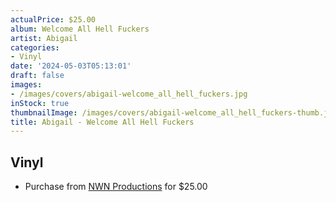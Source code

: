 ```yaml
---
actualPrice: $25.00
album: Welcome All Hell Fuckers
artist: Abigail
categories:
- Vinyl
date: '2024-05-03T05:13:01'
draft: false
images:
- /images/covers/abigail-welcome_all_hell_fuckers.jpg
inStock: true
thumbnailImage: /images/covers/abigail-welcome_all_hell_fuckers-thumb.jpg
title: Abigail - Welcome All Hell Fuckers
---
```


## Vinyl
* Purchase from [NWN Productions](http://shop.nwnprod.com/index.php?route=product/product&path=75&product_id=49499&sort=pd.name&order=ASC) for $25.00
